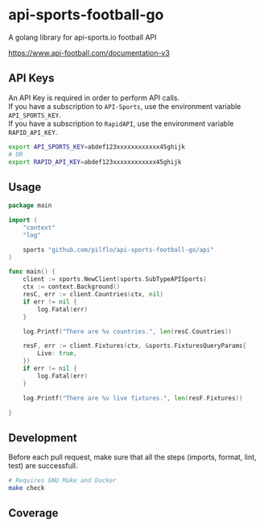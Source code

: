 # api-sports-football-go

A golang library for api-sports.io football API

https://www.api-football.com/documentation-v3

## API Keys

An API Key is required in order to perform API calls.  
If you have a subscription to `API-Sports`, use the environment variable `API_SPORTS_KEY`.  
If you have a subscription to `RapidAPI`, use the environment variable `RAPID_API_KEY`.  
```bash
export API_SPORTS_KEY=abdef123xxxxxxxxxxxx45ghijk
# OR
export RAPID_API_KEY=abdef123xxxxxxxxxxxx45ghijk
```


## Usage

```go
package main

import (
	"context"
	"log"

	sports "github.com/pilflo/api-sports-football-go/api"
)

func main() {
	client := sports.NewClient(sports.SubTypeAPISports)
	ctx := context.Background()
	resC, err := client.Countries(ctx, nil)
	if err != nil {
		log.Fatal(err)
	}

	log.Printf("There are %v countries.", len(resC.Countries))

	resF, err := client.Fixtures(ctx, &sports.FixturesQueryParams{
		Live: true,
	})
	if err != nil {
		log.Fatal(err)
	}

	log.Printf("There are %v live fixtures.", len(resF.Fixtures))

}
```

## Development

Before each pull request, make sure that all the steps (imports, format, lint, test) are successfull.  

```bash
# Requires GNU Make and Docker
make check
```

## Coverage


